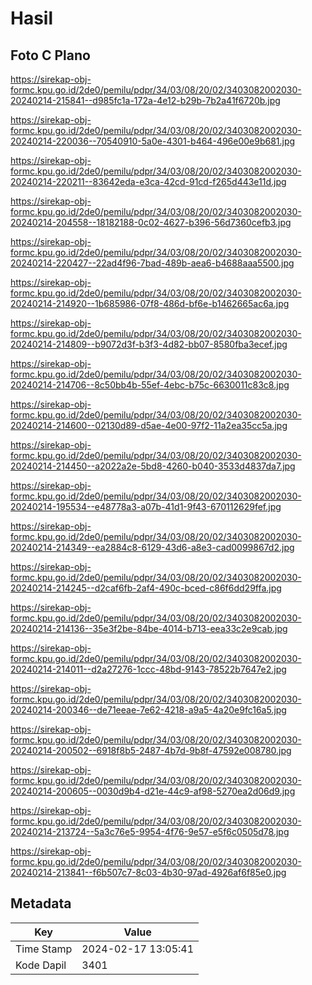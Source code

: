 # Hasil

## Foto C Plano

https://sirekap-obj-formc.kpu.go.id/2de0/pemilu/pdpr/34/03/08/20/02/3403082002030-20240214-215841--d985fc1a-172a-4e12-b29b-7b2a41f6720b.jpg

https://sirekap-obj-formc.kpu.go.id/2de0/pemilu/pdpr/34/03/08/20/02/3403082002030-20240214-220036--70540910-5a0e-4301-b464-496e00e9b681.jpg

https://sirekap-obj-formc.kpu.go.id/2de0/pemilu/pdpr/34/03/08/20/02/3403082002030-20240214-220211--83642eda-e3ca-42cd-91cd-f265d443e11d.jpg

https://sirekap-obj-formc.kpu.go.id/2de0/pemilu/pdpr/34/03/08/20/02/3403082002030-20240214-204558--18182188-0c02-4627-b396-56d7360cefb3.jpg

https://sirekap-obj-formc.kpu.go.id/2de0/pemilu/pdpr/34/03/08/20/02/3403082002030-20240214-220427--22ad4f96-7bad-489b-aea6-b4688aaa5500.jpg

https://sirekap-obj-formc.kpu.go.id/2de0/pemilu/pdpr/34/03/08/20/02/3403082002030-20240214-214920--1b685986-07f8-486d-bf6e-b1462665ac6a.jpg

https://sirekap-obj-formc.kpu.go.id/2de0/pemilu/pdpr/34/03/08/20/02/3403082002030-20240214-214809--b9072d3f-b3f3-4d82-bb07-8580fba3ecef.jpg

https://sirekap-obj-formc.kpu.go.id/2de0/pemilu/pdpr/34/03/08/20/02/3403082002030-20240214-214706--8c50bb4b-55ef-4ebc-b75c-6630011c83c8.jpg

https://sirekap-obj-formc.kpu.go.id/2de0/pemilu/pdpr/34/03/08/20/02/3403082002030-20240214-214600--02130d89-d5ae-4e00-97f2-11a2ea35cc5a.jpg

https://sirekap-obj-formc.kpu.go.id/2de0/pemilu/pdpr/34/03/08/20/02/3403082002030-20240214-214450--a2022a2e-5bd8-4260-b040-3533d4837da7.jpg

https://sirekap-obj-formc.kpu.go.id/2de0/pemilu/pdpr/34/03/08/20/02/3403082002030-20240214-195534--e48778a3-a07b-41d1-9f43-670112629fef.jpg

https://sirekap-obj-formc.kpu.go.id/2de0/pemilu/pdpr/34/03/08/20/02/3403082002030-20240214-214349--ea2884c8-6129-43d6-a8e3-cad0099867d2.jpg

https://sirekap-obj-formc.kpu.go.id/2de0/pemilu/pdpr/34/03/08/20/02/3403082002030-20240214-214245--d2caf6fb-2af4-490c-bced-c86f6dd29ffa.jpg

https://sirekap-obj-formc.kpu.go.id/2de0/pemilu/pdpr/34/03/08/20/02/3403082002030-20240214-214136--35e3f2be-84be-4014-b713-eea33c2e9cab.jpg

https://sirekap-obj-formc.kpu.go.id/2de0/pemilu/pdpr/34/03/08/20/02/3403082002030-20240214-214011--d2a27276-1ccc-48bd-9143-78522b7647e2.jpg

https://sirekap-obj-formc.kpu.go.id/2de0/pemilu/pdpr/34/03/08/20/02/3403082002030-20240214-200346--de71eeae-7e62-4218-a9a5-4a20e9fc16a5.jpg

https://sirekap-obj-formc.kpu.go.id/2de0/pemilu/pdpr/34/03/08/20/02/3403082002030-20240214-200502--6918f8b5-2487-4b7d-9b8f-47592e008780.jpg

https://sirekap-obj-formc.kpu.go.id/2de0/pemilu/pdpr/34/03/08/20/02/3403082002030-20240214-200605--0030d9b4-d21e-44c9-af98-5270ea2d06d9.jpg

https://sirekap-obj-formc.kpu.go.id/2de0/pemilu/pdpr/34/03/08/20/02/3403082002030-20240214-213724--5a3c76e5-9954-4f76-9e57-e5f6c0505d78.jpg

https://sirekap-obj-formc.kpu.go.id/2de0/pemilu/pdpr/34/03/08/20/02/3403082002030-20240214-213841--f6b507c7-8c03-4b30-97ad-4926af6f85e0.jpg


## Metadata

| Key        | Value               |
| ---------- | ------------------- |
| Time Stamp | 2024-02-17 13:05:41 |
| Kode Dapil | 3401                |



